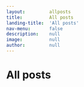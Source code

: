 ```yaml
---
layout:         allposts
title:          All posts
landing-title:  'All posts'
nav-menu:       false
description:    null
image:          null
author:         null
---
```


<h1>All posts</h1>

